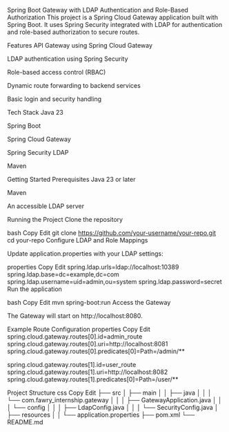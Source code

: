 Spring Boot Gateway with LDAP Authentication and Role-Based Authorization
This project is a Spring Cloud Gateway application built with Spring Boot. It uses Spring Security integrated with LDAP for authentication and role-based authorization to secure routes.

Features
API Gateway using Spring Cloud Gateway

LDAP authentication using Spring Security

Role-based access control (RBAC)

Dynamic route forwarding to backend services

Basic login and security handling

Tech Stack
Java 23

Spring Boot

Spring Cloud Gateway

Spring Security LDAP

Maven

Getting Started
Prerequisites
Java 23 or later

Maven

An accessible LDAP server

Running the Project
Clone the repository

bash
Copy
Edit
git clone https://github.com/your-username/your-repo.git
cd your-repo
Configure LDAP and Role Mappings

Update application.properties with your LDAP settings:

properties
Copy
Edit
spring.ldap.urls=ldap://localhost:10389
spring.ldap.base=dc=example,dc=com
spring.ldap.username=uid=admin,ou=system
spring.ldap.password=secret
Run the application

bash
Copy
Edit
mvn spring-boot:run
Access the Gateway

The Gateway will start on http://localhost:8080.

Example Route Configuration
properties
Copy
Edit
spring.cloud.gateway.routes[0].id=admin_route
spring.cloud.gateway.routes[0].uri=http://localhost:8081
spring.cloud.gateway.routes[0].predicates[0]=Path=/admin/**

spring.cloud.gateway.routes[1].id=user_route
spring.cloud.gateway.routes[1].uri=http://localhost:8082
spring.cloud.gateway.routes[1].predicates[0]=Path=/user/**

Project Structure
css
Copy
Edit
├── src
│   ├── main
│   │   ├── java
│   │   │   └── com.fawry_internship.gateway
│   │   │       ├── GatewayApplication.java
│   │   │       └── config
│   │   │           ├── LdapConfig.java
│   │   │           └── SecurityConfig.java
│   ├── resources
│   │   └── application.properties
├── pom.xml
└── README.md
